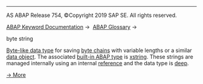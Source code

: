   

* * *

AS ABAP Release 754, ©Copyright 2019 SAP SE. All rights reserved.

[ABAP Keyword Documentation](javascript:call_link\('abenabap.htm'\)) →  [ABAP Glossary](javascript:call_link\('abenabap_glossary.htm'\)) → 

byte string

[Byte-like data type](javascript:call_link\('abenbyte_like_data_typ_glosry.htm'\) "Glossary Entry") for saving [byte chains](javascript:call_link\('abenbyte_chain_glosry.htm'\) "Glossary Entry") with variable lengths or a similar [data object](javascript:call_link\('abendata_object_glosry.htm'\) "Glossary Entry"). The associated [built-in ABAP type](javascript:call_link\('abenpredefined_abap_type_glosry.htm'\) "Glossary Entry") is [xstring](javascript:call_link\('abenbuilt_in_types_complete.htm'\)). These strings are managed internally using an internal [reference](javascript:call_link\('abenreference_glosry.htm'\) "Glossary Entry") and the data type is [deep](javascript:call_link\('abendeep_glosry.htm'\) "Glossary Entry").

[→ More](javascript:call_link\('abenstring.htm'\))